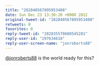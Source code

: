 ```yaml
---
title: "282840567895953408"
date: Sun Dec 23 13:30:20 +0000 2012
original-tweet-id: "282840567895953408"
retweets: 0
favorites: 0
reply-tweet-id: "282835570680545281"
reply-user-id: "297634618"
reply-user-screen-name: "jonroberts88"
---
```

<a href="https://twitter.com/jonroberts88">@jonroberts88</a> is the world ready for this?
